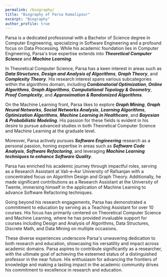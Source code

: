 ```yaml
---
permalink: /biography/
title: "Biography of Parsa Kamalipour"
excerpt: "Biography"
author_profile: true
---
```


Parsa is a dedicated professional with a Bachelor of Science degree in Computer Engineering, specializing in Software Engineering and a profound focus on Data Processing. While his academic foundation lies in Computer Engineering, Parsa's true expertise extends into ***Theoretical Computer Science*** and ***Machine Learning***. 

In Theoretical Computer Science, Parsa has a keen interest in areas such as ***Data Structures***, ***Design and Analysis of Algorithms***, ***Graph Theory***, and ***Complexity Theory***. His research interest spans various subcategories within the algorithms domain, including ***Combinatorial Optimization***, ***Online Algorithms***, ***Graph Algorithms***, ***Computational Topology & Geometry***, ***Proof Complexity***, and ***Approximation & Randomized Algorithms***. 

On the Machine Learning front, Parsa likes to explore ***Graph Mining***, ***Graph Neural Networks***, ***Social Networks Analysis***, ***Learning Algorithms***, ***Optimization Algorithms***, ***Machine Learning in Healthcare***, and ***Bayesian & Probabilistic Modeling***. His passion for these fields is evident in his desire to pursue advanced studies in both Theoretical Computer Science and Machine Learning at the graduate level. 

Moreover, Parsa actively pursues ***Software Engineering*** research as a personal passion, honing expertise in areas such as ***Software Code Analysis***, ***Software Refactoring***, and leveraging ***Machine Learning techniques to enhance Software Quality***. 

Parsa has enriched his academic journey through impactful roles, serving as a Research Assistant at Vali-e-Asr University of Rafsanjan with a concentrated focus on Algorithm Design and Graph Theory. Additionally, he made significant contributions as a Research Assistant at the University of Twente, immersing himself in the application of Machine Learning to advance Software Refactoring techniques. 

Going beyond his research engagements, Parsa has demonstrated a commitment to education by serving as a Teaching Assistant for over 10 courses. His focus has primarily centered on Theoretical Computer Science and Machine Learning, where he has provided invaluable support for courses including Design and Analysis of Algorithms, Data Structures, Discrete Math, and Data Mining on multiple occasions. 

These diverse experiences underscore Parsa's unwavering dedication to both research and education, showcasing his versatility and impact across academic domains. Parsa aspires to contribute significantly as a researcher, with the ultimate goal of achieving the esteemed status of a distinguished professor in the near future. His enthusiasm for advancing the frontiers of knowledge and making a lasting impact in the academic community drives his commitment to excellence in research and education.
